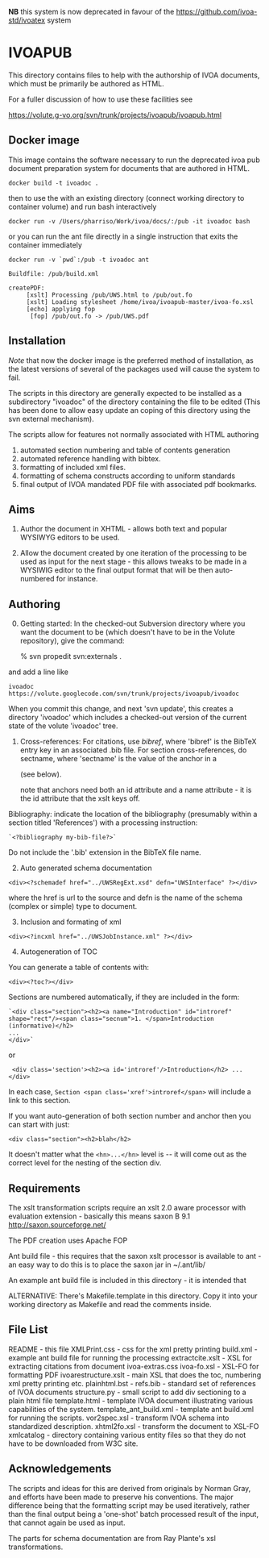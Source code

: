**NB** this system is now deprecated in favour of the https://github.com/ivoa-std/ivoatex system

# IVOAPUB

This directory contains files to help with the authorship of IVOA
documents, which must be primarily be authored as HTML.

For a fuller discussion of how to use these facilities see

https://volute.g-vo.org/svn/trunk/projects/ivoapub/ivoapub.html

## Docker image

This image contains the software necessary to run the deprecated ivoa pub 
document preparation system for documents that are authored in HTML.

    docker build -t ivoadoc .

then to use the with an existing directory (connect working directory to container volume) and
run bash interactively

    docker run -v /Users/pharriso/Work/ivoa/docs/:/pub -it ivoadoc bash
    
or you can run the ant file directly in a single instruction that exits the container immediately

```
docker run -v `pwd`:/pub -t ivoadoc ant

Buildfile: /pub/build.xml

createPDF:
     [xslt] Processing /pub/UWS.html to /pub/out.fo
     [xslt] Loading stylesheet /home/ivoa/ivoapub-master/ivoa-fo.xsl
     [echo] applying fop
      [fop] /pub/out.fo -> /pub/UWS.pdf
```

## Installation

_Note_ that now the docker image is the preferred method of installation,
as the latest versions of several of the packages used will cause the system to fail.

The scripts in this directory are generally expected to be installed
as a subdirectory "ivoadoc" of the directory containing the file to be
edited (This has been done to allow easy update an coping of this
directory using the svn external mechanism). 

The scripts allow for features not normally associated with HTML authoring

1. automated section numbering and table of contents generation
2. automated reference handling with bibtex.
3. formatting of included xml files.
4. formatting of schema constructs according to uniform standards
5. final output of IVOA mandated PDF file with associated pdf bookmarks.

## Aims


1. Author the document in XHTML - allows both text and popular WYSIWYG
editors to be used.

2. Allow the document created by one iteration of the processing to be
used as input for the next stage - this allows tweaks to be made in a
WYSIWIG editor to the final output format that will be then
auto-numbered for instance.


## Authoring

0. Getting started: In the checked-out Subversion directory where you
want the document to be (which doesn't have to be in the Volute
repository), give the command:

    % svn propedit svn:externals .

and add a line like

    ivoadoc https://volute.googlecode.com/svn/trunk/projects/ivoapub/ivoadoc

When you commit this change, and next 'svn update', this creates a
directory 'ivoadoc' which includes a checked-out version of the
current state of the volute 'ivoadoc' tree.

1. Cross-references: For citations, use <cite>bibref</cite>, where
'bibref' is the BibTeX entry key in an associated .bib file.  For
section cross-references, do <span class="xref">sectname</span>,
where 'sectname' is the value of the anchor in a <div class='section'>
(see below).
    
    note that <a> anchors need both an id attribute and a name
    attribute - it is the id attribute that the xslt keys off.

Bibliography: indicate the location of the bibliography (presumably
within a section titled 'References') with a processing instruction:

    `<?bibliography my-bib-file?>`
    
Do not include the '.bib' extension in the BibTeX file name.


2. Auto generated schema documentation

`<div><?schemadef href="../UWSRegExt.xsd" defn="UWSInterface" ?></div>`

where the href is url to the source and defn is the name of the schema (complex or simple) type to document.

3. Inclusion and formating of xml

`<div><?incxml href="../UWSJobInstance.xml" ?></div>`


4. Autogeneration of TOC

You can generate a table of contents with:

`<div><?toc?></div>`

Sections are numbered automatically, if they are included in the form:

    `<div class="section"><h2><a name="Introduction" id="introref" shape="rect"/><span class="secnum">1. </span>Introduction (informative)</h2>
    ...
    </div>`

or

   ` <div class='section'><h2><a id='introref'/>Introduction</h2>
    ...
    </div>`

In each case, `Section <span class='xref'>introref</span>` will
include a link to this section.

If you want auto-generation of both section number and anchor then you can
start with just:

`<div class="section"><h2>blah</h2>`

It doesn't matter what the `<hn>...</hn>` level is -- it will come out
as the correct level for the nesting of the section div.

## Requirements

The xslt transformation scripts require an xslt 2.0 aware processor
with evaluation extension - basically this means saxon B 9.1
http://saxon.sourceforge.net/

The PDF creation uses Apache FOP

Ant build file - this requires that the saxon xslt processor is available to ant - an easy way to do this is to place the saxon jar 
in ~/.ant/lib/

An example ant build file is included in this directory - it is intended that 


ALTERNATIVE: There's Makefile.template in this directory.  Copy it into
your working directory as Makefile and read the comments inside.


## File List

README - this file
XMLPrint.css - css for the xml pretty printing
build.xml - example ant build file for running the processing
extractcite.xslt - XSL for extracting citations from document
ivoa-extras.css
ivoa-fo.xsl - XSL-FO for formatting PDF
ivoarestructure.xslt - main XSL that does the toc, numbering xml pretty printing etc.
plainhtml.bst - 
refs.bib - standard set of references of IVOA documents
structure.py - small script to add div sectioning to a plain html file
template.html - template IVOA document illustrating various capabilities of the system.
template_ant_build.xml - template ant build.xml for running the scripts.
vor2spec.xsl - transform IVOA schema into standardized description.
xhtml2fo.xsl - transform the document to XSL-FO
xmlcatalog - directory containing various entity files so that they do not have to be downloaded from W3C site.



## Acknowledgements


The scripts and ideas for this are derived from originals by Norman Gray, and efforts have been made to preserve his conventions. The major 
difference being that the formatting script may be used iteratively, rather than the final output being a 'one-shot' batch processed result of the input, that cannot again be used as input.

The parts for schema documentation are from Ray Plante's xsl transformations.




